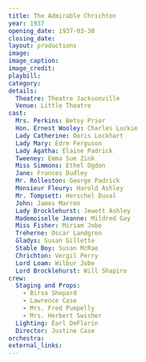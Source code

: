 ```yaml
---
title: The Admirable Chrichton
year: 1937
opening_date: 1937-03-30
closing_date: 
layout: productions
image:
image_caption:
image_credit:
playbill: 
category: 
details:
  Theatre: Theatre Jacksonville
  Venue: Little Theatre
cast:
  Mrs. Perkins: Betsy Prior
  Hon. Ernest Wooley: Charles Luckie
  Lady Catherine: Doris Lockhart
  Lady Mary: Edre Ferguson
  Lady Agatha: Elaine Padrick
  Tweeney: Emma Sue Zink
  Miss Simmons: Ethel Ogdon
  Jane: Frances Dudley
  Mr. Rolleston: George Padrick
  Monsieur Fleury: Harold Ashley
  Mr. Tompsett: Herschel Duval
  John: James Marron
  Lady Brocklehurst: Jewett Ashley
  Mademoiselle Jeanne: Mildred Gay
  Miss Fisher: Miriam Jobe
  Treherne: Oscar Landgren
  Gladys: Susan Gillette
  Stable Boy: Susan McRae
  Chrichton: Vergil Perry
  Lord Loam: Wilbur Jobe
  Lord Brocklehurst: Will Shapiro
crew:
  Staging and Props:
    - Birsa Shepard
    - Lawrence Case
    - Mrs. Fred Pumpelly
    - Mrs. Herbert Swisher
  Lighting: Earl DeFlorin
  Director: Justine Case
orchestra:
external_links:
---
```


